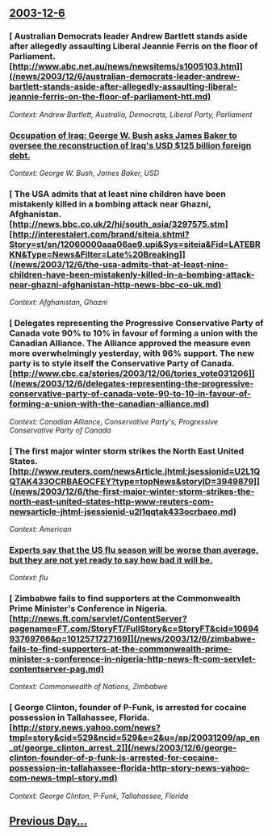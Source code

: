 ## [2003-12-6](/news/2003/12/6/index.md)

### [ Australian Democrats leader Andrew Bartlett stands aside after allegedly assaulting Liberal Jeannie Ferris on the floor of Parliament. [http://www.abc.net.au/news/newsitems/s1005103.htm]](/news/2003/12/6/australian-democrats-leader-andrew-bartlett-stands-aside-after-allegedly-assaulting-liberal-jeannie-ferris-on-the-floor-of-parliament-htt.md)
_Context: Andrew Bartlett, Australia, Democrats, Liberal Party, Parliament_

### [ Occupation of Iraq: George W. Bush asks James Baker to oversee the reconstruction of Iraq's USD $125 billion foreign debt. ](/news/2003/12/6/occupation-of-iraq-p-george-w-bush-asks-james-baker-to-oversee-the-reconstruction-of-iraq-s-usd-125-billion-foreign-debt.md)
_Context: George W. Bush, James Baker, USD_

### [ The USA admits that at least nine children have been mistakenly killed in a bombing attack near Ghazni, Afghanistan. [http://news.bbc.co.uk/2/hi/south_asia/3297575.stm][http://interestalert.com/brand/siteia.shtml?Story=st/sn/12060000aaa06ae9.upi&Sys=siteia&Fid=LATEBRKN&Type=News&Filter=Late%20Breaking]](/news/2003/12/6/the-usa-admits-that-at-least-nine-children-have-been-mistakenly-killed-in-a-bombing-attack-near-ghazni-afghanistan-http-news-bbc-co-uk.md)
_Context: Afghanistan, Ghazni_

### [ Delegates representing the Progressive Conservative Party of Canada vote 90% to 10% in favour of forming a union with the Canadian Alliance. The Alliance approved the measure even more overwhelmingly yesterday, with 96% support. The new party is to style itself the Conservative Party of Canada. [http://www.cbc.ca/stories/2003/12/06/tories_vote031206]](/news/2003/12/6/delegates-representing-the-progressive-conservative-party-of-canada-vote-90-to-10-in-favour-of-forming-a-union-with-the-canadian-alliance.md)
_Context: Canadian Alliance, Conservative Party's, Progressive Conservative Party of Canada_

### [ The first major winter storm strikes the North East United States. [http://www.reuters.com/newsArticle.jhtml;jsessionid=U2L1QQTAK433OCRBAEOCFEY?type=topNews&storyID=3949879]](/news/2003/12/6/the-first-major-winter-storm-strikes-the-north-east-united-states-http-www-reuters-com-newsarticle-jhtml-jsessionid-u2l1qqtak433ocrbaeo.md)
_Context: American_

### [ Experts say that the US flu season will be worse than average, but they are not yet ready to say how bad it will be. ](/news/2003/12/6/experts-say-that-the-us-flu-season-will-be-worse-than-average-but-they-are-not-yet-ready-to-say-how-bad-it-will-be.md)
_Context: flu_

### [ Zimbabwe fails to find supporters at the Commonwealth Prime Minister's Conference in Nigeria. [http://news.ft.com/servlet/ContentServer?pagename=FT.com/StoryFT/FullStory&c=StoryFT&cid=1069493769766&p=1012571727169]](/news/2003/12/6/zimbabwe-fails-to-find-supporters-at-the-commonwealth-prime-minister-s-conference-in-nigeria-http-news-ft-com-servlet-contentserver-pag.md)
_Context: Commonwealth of Nations, Zimbabwe_

### [ George Clinton, founder of P-Funk, is arrested for cocaine possession in Tallahassee, Florida. [http://story.news.yahoo.com/news?tmpl=story&cid=529&ncid=529&e=2&u=/ap/20031209/ap_en_ot/george_clinton_arrest_2]](/news/2003/12/6/george-clinton-founder-of-p-funk-is-arrested-for-cocaine-possession-in-tallahassee-florida-http-story-news-yahoo-com-news-tmpl-story.md)
_Context: George Clinton, P-Funk, Tallahassee, Florida_

## [Previous Day...](/news/2003/12/5/index.md)

